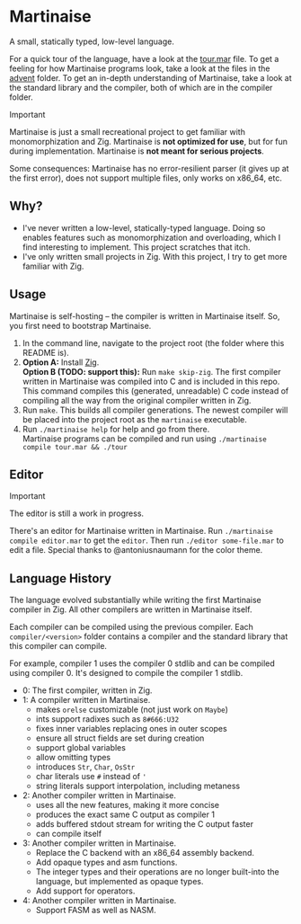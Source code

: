 # Martinaise

A small, statically typed, low-level language.

For a quick tour of the language, have a look at the [tour.mar](tour.mar) file.
To get a feeling for how Martinaise programs look, take a look at the files in the [advent](advent/) folder.
To get an in-depth understanding of Martinaise, take a look at the standard library and the compiler, both of which are in the compiler folder.

> [!IMPORTANT]
> Martinaise is just a small recreational project to get familiar with monomorphization and Zig.
> Martinaise is **not optimized for use**, but for fun during implementation.
> Martinaise is **not meant for serious projects**.
>
> Some consequences:
> Martinaise has no error-resilient parser (it gives up at the first error), does not support multiple files, only works on x86_64, etc.

## Why?

- I've never written a low-level, statically-typed language.
  Doing so enables features such as monomorphization and overloading, which I find interesting to implement.
  This project scratches that itch.
- I've only written small projects in Zig.
  With this project, I try to get more familiar with Zig.

## Usage

Martinaise is self-hosting – the compiler is written in Martinaise itself.
So, you first need to bootstrap Martinaise.

1. In the command line, navigate to the project root (the folder where this README is).
2. **Option A:** Install [Zig](https://ziglang.org).  
   **Option B (TODO: support this):** Run `make skip-zig`. The first compiler written in Martinaise was compiled into C and is included in this repo. This command compiles this (generated, unreadable) C code instead of compiling all the way from the original compiler written in Zig.
3. Run `make`. This builds all compiler generations. The newest compiler will be placed into the project root as the `martinaise` executable.
4. Run `./martinaise help` for help and go from there.  
   Martinaise programs can be compiled and run using `./martinaise compile tour.mar && ./tour`

## Editor

> [!IMPORTANT]
> The editor is still a work in progress.

There's an editor for Martinaise written in Martinaise.
Run `./martinaise compile editor.mar` to get the `editor`.
Then run `./editor some-file.mar` to edit a file.
Special thanks to @antoniusnaumann for the color theme.

## Language History

The language evolved substantially while writing the first Martinaise compiler in Zig.
All other compilers are written in Martinaise itself.

Each compiler can be compiled using the previous compiler.
Each `compiler/<version>` folder contains a compiler and the standard library that this compiler can compile.

For example, compiler 1 uses the compiler 0 stdlib and can be compiled using compiler 0.
It's designed to compile the compiler 1 stdlib.

- 0: The first compiler, written in Zig.
- 1: A compiler written in Martinaise.
  - makes `orelse` customizable (not just work on `Maybe`)
  - ints support radixes such as `8#666:U32`
  - fixes inner variables replacing ones in outer scopes
  - ensure all struct fields are set during creation
  - support global variables
  - allow omitting types
  - introduces `Str`, `Char`, `OsStr`
  - char literals use `#` instead of `'`
  - string literals support interpolation, including metaness
- 2: Another compiler written in Martinaise.
  - uses all the new features, making it more concise
  - produces the exact same C output as compiler 1
  - adds buffered stdout stream for writing the C output faster
  - can compile itself
- 3: Another compiler written in Martinaise.
  - Replace the C backend with an x86_64 assembly backend.
  - Add opaque types and asm functions.
  - The integer types and their operations are no longer built-into the language, but implemented as opaque types.
  - Add support for operators.
- 4: Another compiler written in Martinaise.
  - Support FASM as well as NASM.
